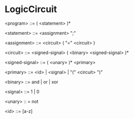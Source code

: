 # LogicCircuit

\<program\> ::= ( \<statement\> )*

\<statement\> ::= \<assignment\> ";"

\<assignment\> ::= \<circuit\> ( "=" \<circuit\> )

\<circuit\> ::= \<signed-signal\> ( \<binary\> \<signed-signal\> )*

\<signed-signal\> ::= ( \<unary\> )* \<primary\>

\<primary\> ::= \<id\> | \<signal\> | "(" \<circuit\> ")"

\<binary\> ::= and | or | xor

\<signal\> ::= 1 | 0

\<unary\> :: = not

\<id\> ::= \[a-z\]
